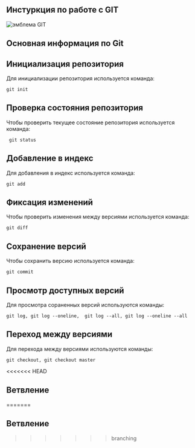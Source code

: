 ## **Инстуркция по работе с GIT**

![эмблема GIT](git.jpg)

## Основная информация по Git

## Инициализация репозитория

Для инициализации репозитория используется команда:

    git init

## Проверка состояния репозитория

Чтобы проверить текущее состояние репозитория используется команда:
    
     git status

## Добавление в индекс

Для добавления в индекс используется команда:

    git add

## Фиксация изменений

Чтобы проверить изменения между версиями используется команда:

    git diff

## Сохранение версий

Чтобы сохранить версию используется команда:

    git commit

## Просмотр доступных версий

Для просмотра сораненных версий используются команды:

    git log, git log --oneline,  git log --all, git log --oneline --all

## Переход между версиями

Для перехода между версиями используются команды:

    git checkout, git checkout master

<<<<<<< HEAD
## Ветвление
=======
## Ветвление
>>>>>>> branching
